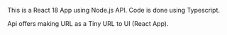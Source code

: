 This is a React 18 App using Node.js API.
Code is done using Typescript.

Api offers making URL as a Tiny URL to UI (React App).
